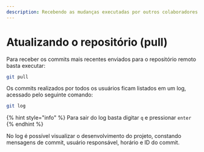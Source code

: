 ```yaml
---
description: Recebendo as mudanças executadas por outros colaboradores
---
```


# Atualizando o repositório (pull)

Para receber os commits mais recentes enviados para o repositório remoto basta executar:

```bash
git pull
```

Os commits realizados por todos os usuários ficam listados em um log, acessado pelo seguinte comando:

```bash
git log
```

{% hint style="info" %}
Para sair do log basta digitar `q` e pressionar `enter`
{% endhint %}

No log é possível visualizar o desenvolvimento do projeto, constando mensagens de commit, usuário responsável, horário e ID do commit.
